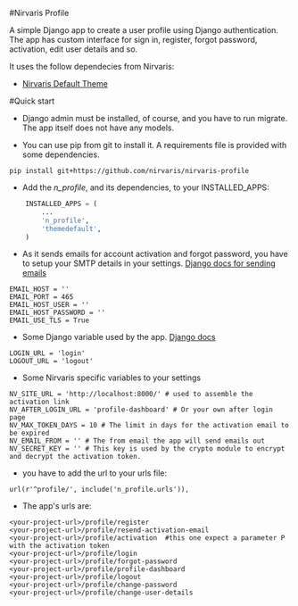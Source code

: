 
#Nirvaris Profile


A simple Django app to create a user profile using Django authentication.
The app has custom interface for sign in, register, forgot password, activation, edit user details and so.

It uses the follow dependecies from Nirvaris:

- [Nirvaris Default Theme](https://github.com/nirvaris/nirvaris-theme-default)

#Quick start


- Django admin must be installed, of course, and you have to run migrate. The app itself does not have any models.

- You can use pip from git to install it. A requirements file is provided with some dependencies.

```
pip install git+https://github.com/nirvaris/nirvaris-profile

```

- Add the _n\_profile_, and its dependencies, to your INSTALLED_APPS:
 
```python
    INSTALLED_APPS = (
        ...
        'n_profile',
        'themedefault',
    )
```

- As it sends emails for account activation and forgot password, you have to setup your SMTP details in your settings. [Django docs for sending emails](https://docs.djangoproject.com/en/1.9/topics/email/)

```
EMAIL_HOST = ''
EMAIL_PORT = 465
EMAIL_HOST_USER = ''
EMAIL_HOST_PASSWORD = ''
EMAIL_USE_TLS = True
```

- Some Django variable used by the app. [Django docs](https://docs.djangoproject.com/en/1.9/ref/settings/#login-url)

```
LOGIN_URL = 'login'
LOGOUT_URL = 'logout'
```

- Some Nirvaris specific variables to your settings

```
NV_SITE_URL = 'http://localhost:8000/' # used to assemble the activation link
NV_AFTER_LOGIN_URL = 'profile-dashboard' # Or your own after login page
NV_MAX_TOKEN_DAYS = 10 # The limit in days for the activation email to be expired
NV_EMAIL_FROM = '' # The from email the app will send emails out
NV_SECRET_KEY = '' # This key is used by the crypto module to encrypt and decrypt the activation token.
```
- you have to add the url to your urls file:

```
url(r'^profile/', include('n_profile.urls')),
```
- The app's urls are:

```
<your-project-url>/profile/register
<your-project-url>/profile/resend-activation-email
<your-project-url>/profile/activation  #this one expect a parameter P with the activation token
<your-project-url>/profile/login
<your-project-url>/profile/forgot-password
<your-project-url>/profile/profile-dashboard
<your-project-url>/profile/logout
<your-project-url>/profile/change-password
<your-project-url>/profile/change-user-details
```

